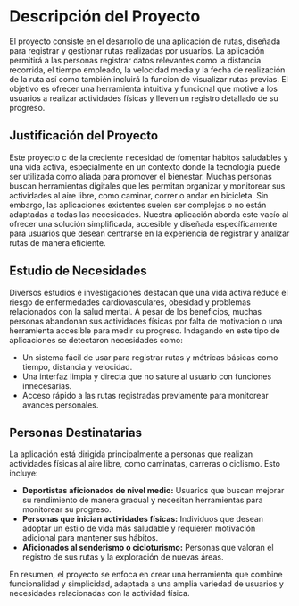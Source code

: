 # Descripción del Proyecto

El proyecto consiste en el desarrollo de una aplicación de rutas, diseñada para registrar y gestionar rutas realizadas por usuarios. La aplicación permitirá a las personas registrar datos relevantes como la distancia recorrida, el tiempo empleado, la velocidad media y la fecha de realización de la ruta así como también incluirá la funcion de visualizar rutas previas. El objetivo es ofrecer una herramienta intuitiva y funcional que motive a los usuarios a realizar actividades físicas y lleven un registro detallado de su progreso.

## Justificación del Proyecto

Este proyecto c de la creciente necesidad de fomentar hábitos saludables y una vida activa, especialmente en un contexto donde la tecnología puede ser utilizada como aliada para promover el bienestar. Muchas personas buscan herramientas digitales que les permitan organizar y monitorear sus actividades al aire libre, como caminar, correr o andar en bicicleta. Sin embargo, las aplicaciones existentes suelen ser complejas o no están adaptadas a todas las necesidades. Nuestra aplicación aborda este vacío al ofrecer una solución simplificada, accesible y diseñada específicamente para usuarios que desean centrarse en la experiencia de registrar y analizar rutas de manera eficiente.

## Estudio de Necesidades

Diversos estudios e investigaciones destacan que una vida activa reduce el riesgo de enfermedades cardiovasculares, obesidad y problemas relacionados con la salud mental. A pesar de los beneficios, muchas personas abandonan sus actividades físicas por falta de motivación o una herramienta accesible para medir su progreso. Indagando en este tipo de aplicaciones se detectaron necesidades como:

- Un sistema fácil de usar para registrar rutas y métricas básicas como tiempo, distancia y velocidad.
- Una interfaz limpia y directa que no sature al usuario con funciones innecesarias.
- Acceso rápido a las rutas registradas previamente para monitorear avances personales.

## Personas Destinatarias

La aplicación está dirigida principalmente a personas que realizan actividades físicas al aire libre, como caminatas, carreras o ciclismo. Esto incluye:

- **Deportistas aficionados de nivel medio:** Usuarios que buscan mejorar su rendimiento de manera gradual y necesitan herramientas para monitorear su progreso.
- **Personas que inician actividades físicas:** Individuos que desean adoptar un estilo de vida más saludable y requieren motivación adicional para mantener sus hábitos.
- **Aficionados al senderismo o cicloturismo:** Personas que valoran el registro de sus rutas y la exploración de nuevas áreas.

En resumen, el proyecto se enfoca en crear una herramienta que combine funcionalidad y simplicidad, adaptada a una amplia variedad de usuarios y necesidades relacionadas con la actividad física.
